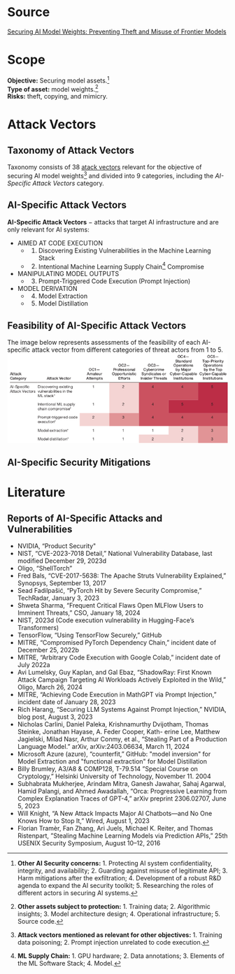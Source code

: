 # Source

[Securing AI Model Weights: Preventing Theft and Misuse of Frontier Models](https://github.com/olga-sorokoletova/Security-Mitigations/blob/main/Securing%20AI%20Model%20Weights/paper.pdf)

# Scope

**Objective:** Securing model assets.[^1]\
**Type of asset:** model weights.[^2]\
**Risks:** theft, copying, and mimicry.

[^1]: **Other AI Security concerns:** 1. Protecting AI system confidentiality, integrity, and availability; 2. Guarding against misuse of legitimate API; 3. Harm mitigations after the exfiltration; 4. Development of a robust R&D agenda to expand the AI security toolkit; 5. Researching the roles of different actors in securing AI systems.
[^2]: **Other assets subject to protection:** 1. Training data; 2. Algorithmic insights; 3. Model architecture design; 4. Operational infrastructure; 5. Source code.

# Attack Vectors
## Taxonomy of Attack Vectors
Taxonomy consists of 38 [atack vectors](https://github.com/olga-sorokoletova/Security-Mitigations/blob/main/Securing%20AI%20Model%20Weights/attack%20vectors.md) relevant for the objective of securing AI model weights[^3] and divided into 9 categories, including the *AI-Specific Attack Vectors* category.

[^3]: **Attack vectors mentioned as relevant for other objectives:** 1. Training data poisoning; 2. Prompt injection unrelated to code execution.

## AI-Specific Attack Vectors
**AI-Specific Attack Vectors** $-$ attacks that target AI infrastructure and are only relevant for AI systems:
- AIMED AT CODE EXECUTION
  - 1. Discovering Existing Vulnerabilities in the Machine Learning Stack
  - 2. Intentional Machine Learning Supply Chain[^4] Compromise  
- MANIPULATING MODEL OUTPUTS
  - 3. Prompt-Triggered Code Execution (Prompt Injection)
- MODEL DERIVATION
  - 4. Model Extraction
  - 5. Model Distillation
   
[^4]: **ML Supply Chain:** 1. GPU hardware; 2. Data annotations; 3. Elements of the ML Software Stack; 4. Model.
       
## Feasibility of AI-Specific Attack Vectors
The image below represents assessments of the feasibility of each AI-specific attack vector from different categories of threat actors from 1 to 5.
![Feasibility of AI-Specific Attack Vectors](https://github.com/olga-sorokoletova/Security-Mitigations/blob/main/Securing%20AI%20Model%20Weights/ai-specific%20attack%20vctors%20feasibility.png)

## AI-Specific Security Mitigations

# Literature
## Reports of AI-Specific Attacks and Vulnerabilities
- NVIDIA, “Product Security"
- NIST, “CVE-2023-7018 Detail,” National Vulnerability Database, last modified December 29, 2023d
- Oligo, “ShellTorch”
- Fred Bals, “CVE-2017-5638: The Apache Struts Vulnerability Explained,” Synopsys, September 13, 2017
- Sead Fadilpašić, “PyTorch Hit by Severe Security Compromise,” TechRadar, January 3, 2023
- Shweta Sharma, “Frequent Critical Flaws Open MLFlow Users to Imminent Threats,” CSO, January 18, 2024
- NIST, 2023d (Code execution vulnerability in Hugging-Face’s Transformers)
- TensorFlow, “Using TensorFlow Securely,” GitHub
- MITRE, “Compromised PyTorch Dependency Chain,” incident date of December 25, 2022b
- MITRE, “Arbitrary Code Execution with Google Colab,” incident date of July 2022a
- Avi Lumelsky, Guy Kaplan, and Gal Ebaz, “ShadowRay: First Known Attack Campaign Targeting AI Workloads Actively Exploited in the Wild,” Oligo, March 26, 2024
- MITRE, “Achieving Code Execution in MathGPT via Prompt Injection,” incident date of January 28, 2023
- Rich Harang, “Securing LLM Systems Against Prompt Injection,” NVIDIA, blog post, August 3, 2023
- Nicholas Carlini, Daniel Paleka, Krishnamurthy Dvijotham, Thomas Steinke, Jonathan Hayase, A. Feder Cooper, Kath-
erine Lee, Matthew Jagielski, Milad Nasr, Arthur Conmy, et al., “Stealing Part of a Production Language Model.” arXiv, arXiv:2403.06634, March 11, 2024
- Microsoft Azure (azure), “counterfit,” GitHub: "model inversion" for Model Extraction and "functional extraction" for Model Distillation
- Billy Brumley, A3/A8 & COMP128, T-79.514 ”Special Course on Cryptology,” Helsinki University of Technology, November 11. 2004
- Subhabrata Mukherjee, Arindam Mitra, Ganesh Jawahar, Sahaj Agarwal, Hamid Palangi, and Ahmed Awadallah, “Orca: Progressive Learning from Complex Explanation Traces of GPT-4,” arXiv preprint 2306.02707, June 5, 2023
- Will Knight, “A New Attack Impacts Major AI Chatbots—and No One Knows How to Stop It,” Wired, August 1, 2023
- Florian Tramèr, Fan Zhang, Ari Juels, Michael K. Reiter, and Thomas Ristenpart, ”Stealing Machine Learning Models via Prediction APIs,” 25th USENIX Security Symposium, August 10–12, 2016



